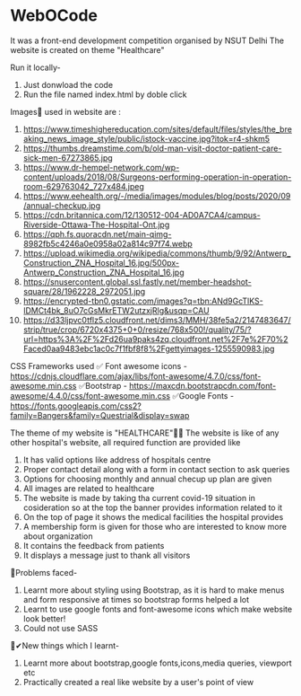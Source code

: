 # WebOCode
It was a front-end development competition organised by NSUT Delhi
The website is created on theme "Healthcare"

Run it locally-
1. Just donwload the code
2. Run the file named index.html by doble click 

Images🌆 used in website are :
1. https://www.timeshighereducation.com/sites/default/files/styles/the_breaking_news_image_style/public/istock-vaccine.jpg?itok=r4-shkm5
2. https://thumbs.dreamstime.com/b/old-man-visit-doctor-patient-care-sick-men-67273865.jpg
3. https://www.dr-hempel-network.com/wp-content/uploads/2018/08/Surgeons-performing-operation-in-operation-room-629763042_727x484.jpeg
4. https://www.eehealth.org/-/media/images/modules/blog/posts/2020/09/annual-checkup.jpg
5. https://cdn.britannica.com/12/130512-004-AD0A7CA4/campus-Riverside-Ottawa-The-Hospital-Ont.jpg
6. https://qph.fs.quoracdn.net/main-qimg-8982fb5c4246a0e0958a02a814c97f74.webp
7. https://upload.wikimedia.org/wikipedia/commons/thumb/9/92/Antwerp_Construction_ZNA_Hospital_16.jpg/500px-Antwerp_Construction_ZNA_Hospital_16.jpg
8. https://snusercontent.global.ssl.fastly.net/member-headshot-square/28/1962228_2972051.jpg
9. https://encrypted-tbn0.gstatic.com/images?q=tbn:ANd9GcTlKS-lDMCt4bk_8uO7cGsMkrETW2utzxjRlg&usqp=CAU
10. https://d33ljpvc0tflz5.cloudfront.net/dims3/MMH/38fe5a2/2147483647/strip/true/crop/6720x4375+0+0/resize/768x500!/quality/75/?url=https%3A%2F%2Fd26ua9paks4zq.cloudfront.net%2F7e%2F70%2Faced0aa9483ebc1ac0c7f1fbf8f8%2Fgettyimages-1255590983.jpg

CSS Frameworks used
✅ Font awesome icons - https://cdnjs.cloudflare.com/ajax/libs/font-awesome/4.7.0/css/font-awesome.min.css
✅Bootstrap - https://maxcdn.bootstrapcdn.com/font-awesome/4.4.0/css/font-awesome.min.css
✅Google Fonts - https://fonts.googleapis.com/css2?family=Bangers&family=Questrial&display=swap

The theme of my website is "HEALTHCARE"👩‍🔬
The website is like of any other hospital's website, all required function are provided like
1. It has valid options like address of hospitals centre
2. Proper contact detail along with a form in contact section to ask queries
3. Options for choosing monthly and annual checup up plan are given
4. All images are related to healthcare
5. The website is made by taking tha current covid-19 situation in cosideration so at the top the banner provides information related to it
6. On the top of page it shows the medical facilities the hospital provides
7. A membership form is given for those who are interested to know more about organization
8. It contains the feedback from patients
9. It displays a message just to thank all visitors

🚫Problems faced-
1. Learnt more about styling using Bootstrap, as it is hard to make menus and form responsive at times so bootstrap forms helped a lot
2. Learnt to use google fonts and font-awesome icons which make website look better!
3. Could not use SASS

💫✔New things which I learnt-
1. Learnt more about bootstrap,google fonts,icons,media queries, viewport etc
2. Practically created a real like website by a user's point of view


    
